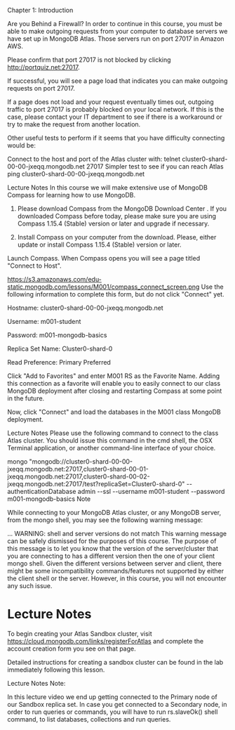 
Chapter 1: Introduction

Are you Behind a Firewall?
In order to continue in this course, you must be able to make outgoing requests from your computer to database servers we have set up in MongoDB Atlas. Those servers run on port 27017 in Amazon AWS.

Please confirm that port 27017 is not blocked by clicking http://portquiz.net:27017.

If successful, you will see a page load that indicates you can make outgoing requests on port 27017.

If a page does not load and your request eventually times out, outgoing traffic to port 27017 is probably blocked on your local network. If this is the case, please contact your IT department to see if there is a workaround or try to make the request from another location.

Other useful tests to perform if it seems that you have difficulty connecting would be:

Connect to the host and port of the Atlas cluster with:
telnet cluster0-shard-00-00-jxeqq.mongodb.net 27017
Simpler test to see if you can reach Atlas
ping cluster0-shard-00-00-jxeqq.mongodb.net

Lecture Notes
In this course we will make extensive use of MongoDB Compass for learning how to use MongoDB.

1. Please download Compass from the MongoDB Download Center . If you downloaded Compass before today, please make sure you are using Compass 1.15.4 (Stable) version or later and upgrade if necessary.

2. Install Compass on your computer from the download. Please, either update or install Compass 1.15.4 (Stable) version or later.

Launch Compass.
When Compass opens you will see a page titled "Connect to Host".

https://s3.amazonaws.com/edu-static.mongodb.com/lessons/M001/compass_connect_screen.png
Use the following information to complete this form, but do not click "Connect" yet.

Hostname: cluster0-shard-00-00-jxeqq.mongodb.net

Username: m001-student

Password: m001-mongodb-basics

Replica Set Name: Cluster0-shard-0

Read Preference: Primary Preferred

Click "Add to Favorites" and enter M001 RS as the Favorite Name. Adding this connection as a favorite will enable you to easily connect to our class MongoDB deployment after closing and restarting Compass at some point in the future.

Now, click "Connect" and load the databases in the M001 class MongoDB deployment.

Lecture Notes
Please use the following command to connect to the class Atlas cluster. You should issue this command in the cmd shell, the OSX Terminal application, or another command-line interface of your choice.

mongo "mongodb://cluster0-shard-00-00-jxeqq.mongodb.net:27017,cluster0-shard-00-01-jxeqq.mongodb.net:27017,cluster0-shard-00-02-jxeqq.mongodb.net:27017/test?replicaSet=Cluster0-shard-0" --authenticationDatabase admin --ssl --username m001-student --password m001-mongodb-basics
Note

While connecting to your MongoDB Atlas cluster, or any MongoDB server, from the mongo shell, you may see the following warning message:

... WARNING: shell and server versions do not match
This warning message can be safely dismissed for the purposes of this course. The purpose of this message is to let you know that the version of the server/cluster that you are connecting to has a different version then the one of your client mongo shell. Given the different versions between server and client, there might be some incompatibility commands/features not supported by either the client shell or the server. However, in this course, you will not encounter any such issue.


# Lecture Notes
To begin creating your Atlas Sandbox cluster, visit https://cloud.mongodb.com/links/registerForAtlas and complete the account creation form you see on that page.

Detailed instructions for creating a sandbox cluster can be found in the lab immediately following this lesson.

Lecture Notes
Note:

In this lecture video we end up getting connected to the Primary node of our Sandbox replica set. In case you get connected to a Secondary node, in order to run queries or commands, you will have to run rs.slaveOk() shell command, to list databases, collections and run queries.

